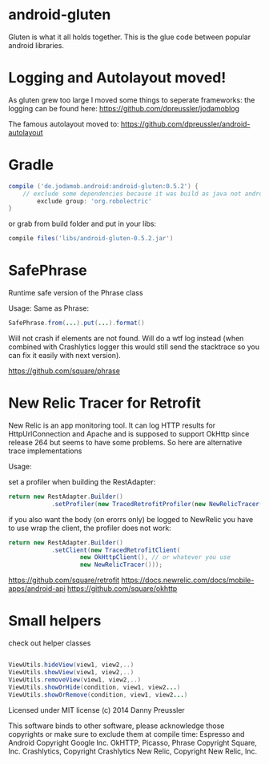 android-gluten
==============

Gluten is what it all holds together.
This is the glue code between popular android libraries.


Logging and Autolayout moved!
==============
As gluten grew too large I moved some things to seperate frameworks:
the logging can be found here:
https://github.com/dpreussler/jodamoblog

The famous autolayout moved to:
https://github.com/dpreussler/android-autolayout




Gradle
======

```groovy
compile ('de.jodamob.android:android-gluten:0.5.2') {
    // exclude some dependencies because it was build as java not android project
        exclude group: 'org.robolectric'
}
```

or grab from build folder and put in your libs:

```groovy
compile files('libs/android-gluten-0.5.2.jar')
```


SafePhrase
==========
Runtime safe version of the Phrase class

Usage:
Same as Phrase:

```java
SafePhrase.from(...).put(...).format()
```

Will not crash if elements are not found. Will do a wtf log instead (when combined with Crashlytics
logger this would still send the stacktrace so you can fix it easily with next version).


https://github.com/square/phrase


New Relic Tracer for Retrofit
====================================
New Relic is an app monitoring tool. It can log HTTP results for HttpUrlConnection and Apache and is supposed to support OkHttp
 since release 264 but seems to have some problems. So here are alternative trace implementations


Usage:

set a profiler when building the RestAdapter:

```java
return new RestAdapter.Builder()
            .setProfiler(new TracedRetrofitProfiler(new NewRelicTracer()));
```

if you also want the body (on erorrs only) be logged to NewRelic
you have to use wrap the client, the profiler does not work:

```java
return new RestAdapter.Builder()
            .setClient(new TracedRetrofitClient(
                    new OkHttpClient(), // or whatever you use
                    new NewRelicTracer()));
```


https://github.com/square/retrofit
https://docs.newrelic.com/docs/mobile-apps/android-api
https://github.com/square/okhttp



Small helpers
====================================

check out helper classes

```java

ViewUtils.hideView(view1, view2,..)
ViewUtils.showView(view1, view2,..)
ViewUtils.removeView(view1, view2,..)
ViewUtils.showOrHide(condition, view1, view2...)
ViewUtils.showOrRemove(condition, view1, view2...)
```



Licensed under MIT license
(c) 2014 Danny Preussler

This software binds to other software, please acknowledge those copyrights
or make sure to exclude them at compile time:
Espresso and Android Copyright Google Inc.
OkHTTP, Picasso, Phrase Copyright Square, Inc.
Crashlytics, Copyright Crashlytics
New Relic, Copyright New Relic, Inc.

